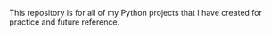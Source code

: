 This repository is for all of my Python projects that I have created for practice and future reference.
